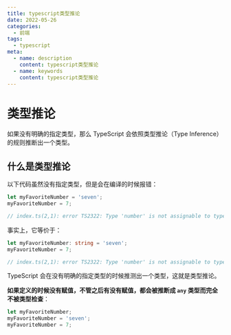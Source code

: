 ```yaml
---
title: typescript类型推论
date: 2022-05-26
categories:
  - 前端
tags:
  - typescript
meta:
  - name: description
    content: typescript类型推论
  - name: keywords
    content: typescript类型推论
---
```


# 类型推论

如果没有明确的指定类型，那么 TypeScript 会依照类型推论（Type Inference）的规则推断出一个类型。

## 什么是类型推论

以下代码虽然没有指定类型，但是会在编译的时候报错：

```ts
let myFavoriteNumber = 'seven';
myFavoriteNumber = 7;

// index.ts(2,1): error TS2322: Type 'number' is not assignable to type 'string'.
```

事实上，它等价于：

```ts
let myFavoriteNumber: string = 'seven';
myFavoriteNumber = 7;

// index.ts(2,1): error TS2322: Type 'number' is not assignable to type 'string'.
```

TypeScript 会在没有明确的指定类型的时候推测出一个类型，这就是类型推论。

**如果定义的时候没有赋值，不管之后有没有赋值，都会被推断成 `any` 类型而完全不被类型检查**：

```ts
let myFavoriteNumber;
myFavoriteNumber = 'seven';
myFavoriteNumber = 7;
```
